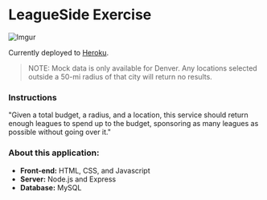 # LeagueSide Exercise

![Imgur](https://i.imgur.com/AjZOXEM.png)

Currently deployed to [Heroku](https://warm-garden-31758.herokuapp.com/).

> NOTE: Mock data is only available for Denver. Any locations selected outside a 50-mi radius of that city will return no results.

### Instructions
"Given a total budget, a radius, and a location, this service should return enough leagues to spend up to the budget, sponsoring as many leagues as possible without going over it."

### About this application:
- **Front-end:** HTML, CSS, and Javascript
- **Server:** Node.js and Express
- **Database:** MySQL

